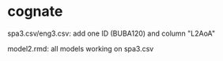# cognate
spa3.csv/eng3.csv: add one ID (BUBA120) and column "L2AoA" 

model2.rmd: all models working on spa3.csv
